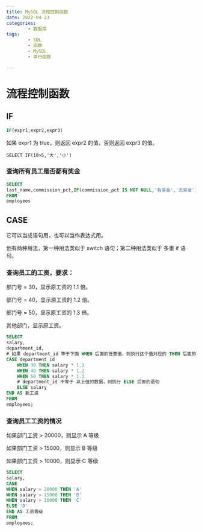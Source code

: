 ```yaml
---
title: MySQL 流程控制函数
date: 2022-04-23
categories:
        - 数据库
tags:
        - SQL
        - 函数
        - MySQL
        - 单行函数

---
```


# 流程控制函数

## IF

```sql
IF(expr1,expr2,expr3)
```

如果 expr1 为 true，则返回 expr2 的值，否则返回 expr3 的值。

```MySQL
SELECT IF(10>5,'大','小')
```

### 查询所有员工是否都有奖金

```sql
SELECT
last_name,commission_pct,IF(commission_pct IS NOT NULL,'有奖金','无奖金') AS 有无奖金
FROM
employees
```

## CASE

它可以当成语句用，也可以当作表达式用。

他有两种用法，第一种用法类似于 switch 语句；第二种用法类似于 多重 if 语句。

### 查询员工的工资，要求：

部门号 = 30，显示原工资的 1.1 倍。

部门号 = 40，显示原工资的 1.2 倍。

部门号 = 50，显示原工资的 1.3 倍。

其他部门，显示原工资。

```sql
SELECT
salary,
department_id,
# 如果 department_id 等于下面 WHEN 后面的任意值，则执行这个值对应的 THEN 后面的语句。
CASE department_id
	WHEN 30	THEN salary * 1.1
	WHEN 40 THEN salary * 1.2
	WHEN 50 THEN salary * 1.3
	# department_id 不等于 以上值的数据，则执行 ELSE 后面的语句
	ELSE salary
END AS 新工资
FROM
employees;
```

### 查询员工工资的情况

如果部门工资 > 20000，则显示 A 等级

如果部门工资 > 15000，则显示 B 等级

如果部门工资 > 10000，则显示 C 等级

```sql
SELECT
salary,
CASE
WHEN salary > 20000 THEN 'A'
WHEN salary > 15000 THEN 'B'
WHEN salary > 10000 THEN 'C'
ELSE 'D'
END AS 工资等级
FROM
employees;
```
